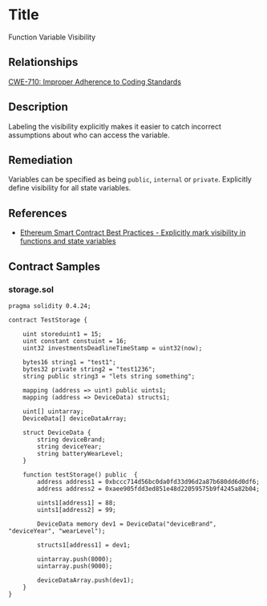 # Title 
Function Variable Visibility 

## Relationships
[CWE-710: Improper Adherence to Coding Standards](https://cwe.mitre.org/data/definitions/710.html)

## Description 

Labeling the visibility explicitly makes it easier to catch incorrect assumptions about who can access the variable.

## Remediation

Variables can be specified as being `public`, `internal` or `private`. Explicitly define visibility for all state variables.

## References 
- [Ethereum Smart Contract Best Practices - Explicitly mark visibility in functions and state variables](https://consensys.github.io/smart-contract-best-practices/recommendations/#explicitly-mark-visibility-in-functions-and-state-variables)
## Contract Samples
### storage.sol
```Solidity
pragma solidity 0.4.24;

contract TestStorage {

    uint storeduint1 = 15;
    uint constant constuint = 16;
    uint32 investmentsDeadlineTimeStamp = uint32(now); 

    bytes16 string1 = "test1"; 
    bytes32 private string2 = "test1236"; 
    string public string3 = "lets string something"; 

    mapping (address => uint) public uints1; 
    mapping (address => DeviceData) structs1; 

    uint[] uintarray; 
    DeviceData[] deviceDataArray; 

    struct DeviceData {
        string deviceBrand;
        string deviceYear;
        string batteryWearLevel;
    }

    function testStorage() public  {
        address address1 = 0xbccc714d56bc0da0fd33d96d2a87b680dd6d0df6;
        address address2 = 0xaee905fdd3ed851e48d22059575b9f4245a82b04;

        uints1[address1] = 88;
        uints1[address2] = 99;

        DeviceData memory dev1 = DeviceData("deviceBrand", "deviceYear", "wearLevel");

        structs1[address1] = dev1;

        uintarray.push(8000);
        uintarray.push(9000);

        deviceDataArray.push(dev1);
    }
}
```
